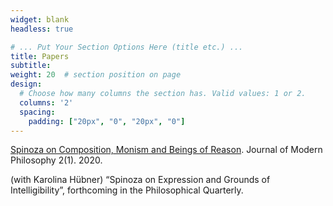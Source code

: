 ```yaml
---
widget: blank
headless: true

# ... Put Your Section Options Here (title etc.) ...
title: Papers
subtitle:
weight: 20  # section position on page
design:
  # Choose how many columns the section has. Valid values: 1 or 2.
  columns: '2'
  spacing:
    padding: ["20px", "0", "20px", "0"]
---
```


[Spinoza on Composition, Monism and Beings of Reason](http://doi.org/10.32881/jomp.74). Journal of Modern Philosophy 2(1). 2020.

(with Karolina Hübner) “Spinoza on Expression and Grounds of Intelligibility”, forthcoming in the Philosophical Quarterly.
